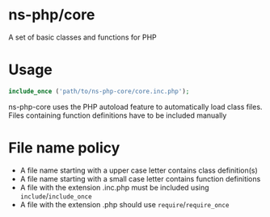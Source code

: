 ns-php/core
===========
A set of basic classes and functions for PHP

# Usage
```php
include_once ('path/to/ns-php-core/core.inc.php');
```
ns-php-core uses the PHP autoload feature to automatically load class files. 
Files containing function definitions have to be included manually

# File name policy

* A file name starting with a upper case letter contains class definition(s)
* A file name starting with a small case letter contains function definitions
* A file with the extension .inc.php must be included using `include`/`include_once`
* A file with the extension .php should use `require`/`require_once`
